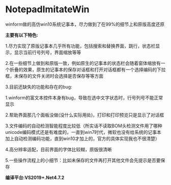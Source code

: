 # NotepadImitateWin
winform做的高仿win10系统记事本，尽力做到了在99%的细节上和原版高度还原

**主要有以下特色:**

1.尽力实现了原版记事本几乎所有功能，包括搜索和替换界面，跳行，状态栏显示，显示当前行号列号，界面缩放等等

2.在一些细节上做到和原版一致，例如原生的记事本的状态栏会随着窗体缩放有一个折叠的效果，原生的记事本的保存对话框和打开对话框都有一个选择编码的下拉框，未保存的文件关闭时会选择是否保存等等方面

3.目前还缺失的功能和存在的bug:

1.winform的富文本控件本身有bug，导致在选中文字状态时，行号列号不能正常显示

2.帮助界面那几个面板没做(没什么实际用处)，打印和打印预览只是显示了对话框

3.文件编码的自动检测智能程度比较低（所实话不读取BOM头检测文件用了哪种unicode编码模式还是有难度的，一直到win7时代，微软也没有给系统的记事本加上自动检测编码功能，直到win10才加上的，官方的具体实现我也不很清楚）

4.高分辨率适配，目前界面的字体比较糊，原版很清晰

5.一些操作流程上的小细节：比如未保存的文件再打开其他文件会先提示是否要保存

**编译平台:VS2019+.Net4.7.2**
